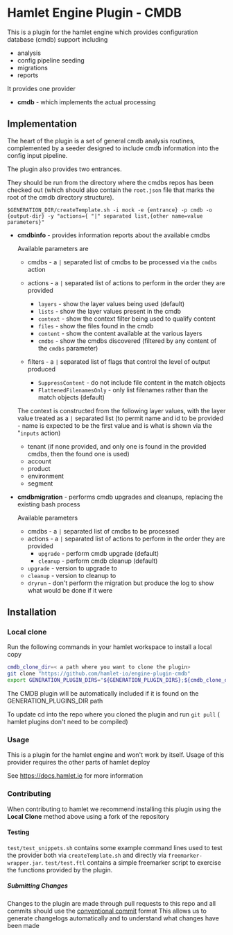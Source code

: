 # Hamlet Engine Plugin - CMDB

This is a plugin for the hamlet engine which provides configuration database (cmdb) support including

- analysis
- config pipeline seeding
- migrations
- reports

It provides one provider

- **cmdb** - which implements the actual processing

## Implementation

The heart of the plugin is a set of general cmdb analysis routines, complemented by a seeder designed to include cmdb information into the config input pipeline.

The plugin also provides two entrances.

They should be run from the directory where the cmdbs repos has been checked out (which should also contain the `root.json` file that marks the root of the cmdb directory structure).

```$GENERATION_DIR/createTemplate.sh -i mock -e {entrance} -p cmdb -o {output-dir} -y "actions={ "|" separated list,{other name=value parameters}"```

- **cmdbinfo** - provides information reports about the available cmdbs

  Available parameters are
  - cmdbs - a `|` separated list of cmdbs to be processed via the `cmdbs` action
  - actions - a `|` separated list of actions to perform in the order they are provided
    - `layers` - show the layer values being used (default)
    - `lists` - show the layer values present in the cmdb
    - `context` - show the context filter being used to qualify content
    - `files` - show the files found in the cmdb
    - `content` - show the content available at the various layers
    - `cmdbs` - show the cmdbs discovered (filtered by any content of the `cmdbs` parameter)

  - filters - a `|` separated list of flags that control the level of output produced
    - `SuppressContent` - do not include file content in the match objects
    - `FlattenedFilenamesOnly` - only list filenames rather than the match objects (default)

  The context is constructed from the following layer values, with the layer value treated as a `|` separated list (to permit name and id to be provided - name is expected to be the first value and
  is what is shown via the "`inputs` action)
  - tenant (if none provided, and only one is found in the provided cmdbs, then the found one is used)
  - account
  - product
  - environment
  - segment

- **cmdbmigration** - performs cmdb upgrades and cleanups, replacing the existing bash process

  Available parameters
  - cmdbs - a `|` separated list of cmdbs to be processed
  - actions - a `|` separated list of actions to perform in the order they are provided
    - `upgrade` - perform cmdb upgrade (default)
    - `cleanup` - perform cmdb cleanup (default)
  - `upgrade` - version to upgrade to
  - `cleanup` - version to cleanup to
  - `dryrun` - don't perform the migration but produce the log to show what would be done if it were

## Installation

### Local clone

Run the following commands in your hamlet workspace to install a local copy

```bash
cmdb_clone_dir=< a path where you want to clone the plugin>
git clone "https://github.com/hamlet-io/engine-plugin-cmdb"
export GENERATION_PLUGIN_DIRS="${GENERATION_PLUGIN_DIRS};${cmdb_clone_dir}"
```

The CMDB plugin will be automatically included if it is found on the GENERATION_PLUGINS_DIR path

To update cd into the repo where you cloned the plugin and run `git pull` ( hamlet plugins don't need to be compiled)

### Usage

This is a plugin for the hamlet engine and won't work by itself. Usage of this provider requires the other parts of hamlet deploy

See https://docs.hamlet.io for more information

### Contributing

When contributing to hamlet we recommend installing this plugin using the **Local Clone** method above using a fork of the repository

#### Testing

`test/test_snippets.sh` contains some example command lines used to test the provider both via `createTemplate.sh` and directly via `freemarker-wrapper.jar`. `test/test.ftl` contains a simple freemarker script to exercise the functions provided by the plugin.

##### Submitting Changes

Changes to the plugin are made through pull requests to this repo and all commits should use the [conventional commit](https://www.conventionalcommits.org/en/v1.0.0/) format
This allows us to generate changelogs automatically and to understand what changes have been made
